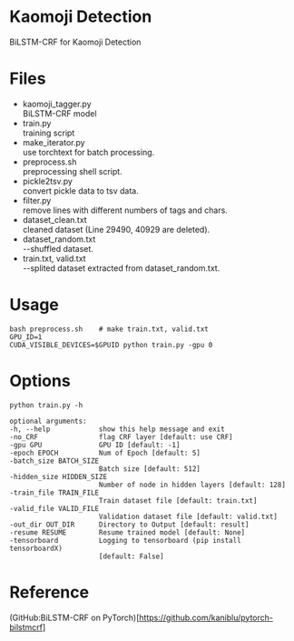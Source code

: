 # Kaomoji Detection

BiLSTM-CRF for Kaomoji Detection

# Files

* kaomoji_tagger.py  
  BiLSTM-CRF model
* train.py  
  training script
* make_iterator.py  
  use torchtext for batch processing.
* preprocess.sh  
  preprocessing shell script.
* pickle2tsv.py  
  convert pickle data to tsv data.
* filter.py  
  remove lines with different numbers of tags and chars.
* dataset_clean.txt  
  cleaned dataset (Line 29490, 40929 are deleted).
* dataset_random.txt  
  --shuffled dataset.
* train.txt, valid.txt  
  --splited dataset extracted from dataset_random.txt.

# Usage

    bash preprocess.sh    # make train.txt, valid.txt
    GPU_ID=1
    CUDA_VISIBLE_DEVICES=$GPUID python train.py -gpu 0

# Options

`python train.py -h`

    optional arguments:
    -h, --help            show this help message and exit
    -no_CRF               flag CRF layer [default: use CRF]
    -gpu GPU              GPU ID [default: -1]
    -epoch EPOCH          Num of Epoch [default: 5]
    -batch_size BATCH_SIZE
                          Batch size [default: 512]
    -hidden_size HIDDEN_SIZE
                          Number of node in hidden layers [default: 128]
    -train_file TRAIN_FILE
                          Train dataset file [default: train.txt]
    -valid_file VALID_FILE
                          Validation dataset file [default: valid.txt]
    -out_dir OUT_DIR      Directory to Output [default: result]
    -resume RESUME        Resume trained model [default: None]
    -tensorboard          Logging to tensorboard (pip install tensorboardX)
                          [default: False]

# Reference

(GitHub:BiLSTM-CRF on PyTorch)[https://github.com/kaniblu/pytorch-bilstmcrf]
